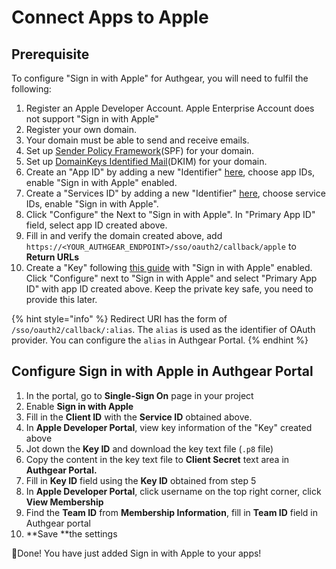 # Connect Apps to Apple

## Prerequisite

To configure "Sign in with Apple" for Authgear, you will need to fulfil the following:

1. Register an Apple Developer Account. Apple Enterprise Account does not support "Sign in with Apple"
2. Register your own domain.
3. Your domain must be able to send and receive emails.
4. Set up [Sender Policy Framework](https://en.wikipedia.org/wiki/Sender\_Policy\_Framework)(SPF) for your domain.
5. Set up [DomainKeys Identified Mail](https://en.wikipedia.org/wiki/DomainKeys\_Identified\_Mail)(DKIM) for your domain.
6. Create an "App ID" by adding a new "Identifier" [here](https://developer.apple.com/account/resources/identifiers/list), choose app IDs, enable "Sign in with Apple" enabled.
7. Create a "Services ID" by adding a new "Identifier" [here](https://developer.apple.com/account/resources/identifiers/list), choose service IDs, enable "Sign in with Apple".
8. Click "Configure" the Next to "Sign in with Apple". In "Primary App ID" field, select app ID created above.
9. Fill in and verify the domain created above, add `https://<YOUR_AUTHGEAR_ENDPOINT>/sso/oauth2/callback/apple` to **Return URLs**
10. Create a "Key" following [this guide](https://help.apple.com/developer-account/#/devcdfbb56a3) with "Sign in with Apple" enabled. Click "Configure" next to "Sign in with Apple" and select "Primary App ID" with app ID created above. Keep the private key safe, you need to provide this later.

{% hint style="info" %}
Redirect URI has the form of `/sso/oauth2/callback/:alias`. The `alias` is used as the identifier of OAuth provider. You can configure the `alias` in Authgear Portal.
{% endhint %}

## Configure Sign in with Apple in Authgear Portal

1. In the portal, go to **Single-Sign On** page in your project
2. Enable **Sign in with Apple**
3. Fill in the **Client ID** with the **Service ID** obtained above.
4. In **Apple Developer Portal**, view key information of the "Key" created above
5. Jot down the **Key ID** and download the key text file (`.p8` file)
6. Copy the content in the key text file to **Client Secret** text area in **Authgear Portal.**
7. Fill in **Key ID** field using the **Key ID** obtained from step 5
8. In **Apple Developer Portal**, click username on the top right corner, click **View Membership**
9. Find the **Team ID** from **Membership Information**, fill in **Team ID** field in Authgear portal
10. **Save **the settings

🎉Done! You have just added Sign in with Apple to your apps!

